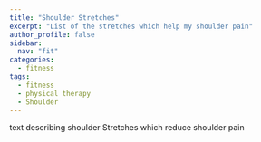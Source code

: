 ```yaml
---
title: "Shoulder Stretches"
excerpt: "List of the stretches which help my shoulder pain"
author_profile: false
sidebar:
  nav: "fit"
categories:
  - fitness
tags:
  - fitness
  - physical therapy
  - Shoulder
---
```


text describing shoulder Stretches which reduce shoulder pain
